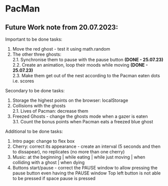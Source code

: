 # PacMan

<h2>Future Work note from 20.07.2023: </h2>

Important to be done tasks:
1. Move the red ghost - test it using math.random <br />
2. The other three ghosts:<br />
   2.1. Synchronise them to pause with the pause button **(DONE - 25.07.23)** <br />
   2.2. Create an animation, loop their moods while moving **(DONE - 25.07.23)** <br />
   2.3. Make them get out of the nest according to the Pacman eaten dots i.e. scores<br />


Secondary to be done tasks: 
1. Storage the highest points on the browser: localStorage
2. Collisions with the ghosts <br />
   2.1. Lives of Pacman: decrease them
3. Freezed Ghosts - change the ghosts mode when a gazer is eaten <br />
   3.1. Count the bonus points when Pacman eats a freezed blue ghost

Additional to be done tasks: 
1. Intro page: change to flex box 
2. Cherry: correct its appearance  - create an interval (5 seconds and then to dissapear), no replicates (no more than one cherry)
3. Music: at the beginning | while eating | while just moving | when colliding with a ghost | when dying
4. Buttons start/pause - correct the PAUSE window to allow pressing the pause button even having the PAUSE window  Top left button is not able to be pressed if space pause is pressed
